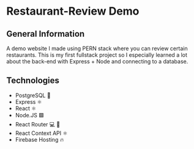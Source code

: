 # Restaurant-Review Demo

## General Information

A demo website I made using PERN stack where you can review certain restaurants. This is my first fullstack project so I especially learned a lot about the back-end with Express + Node and connecting to a database.

## Technologies

- PostgreSQL 🐘
- Express ⚛️
- React ⚛️
- Node.JS 🟩
- React Router 💻 🔗
- React Context API ⚛️
- Firebase Hosting 🔥
